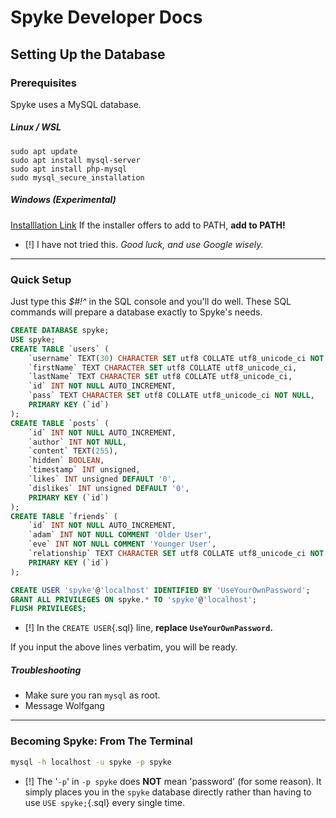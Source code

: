 # Spyke Developer Docs
## Setting Up the Database

### Prerequisites
Spyke uses a MySQL database.

##### Linux / WSL
`sudo apt update`  \
`sudo apt install mysql-server`  \
`sudo apt install php-mysql`  \
`sudo mysql_secure_installation`

##### Windows (Experimental)
[Installlation Link](https://dev.mysql.com/doc/refman/8.0/en/windows-installation.html)
If the installer offers to add to PATH, **add to PATH!**

* [!] I have not tried this. *Good luck, and use Google wisely.*
--------

### Quick Setup
Just type this *$#!^* in the SQL console and you'll do well.
These SQL commands will prepare a database exactly to Spyke's needs.
```sql
CREATE DATABASE spyke;
USE spyke;
CREATE TABLE `users` (
	`username` TEXT(30) CHARACTER SET utf8 COLLATE utf8_unicode_ci NOT NULL,
	`firstName` TEXT CHARACTER SET utf8 COLLATE utf8_unicode_ci,
	`lastName` TEXT CHARACTER SET utf8 COLLATE utf8_unicode_ci,
	`id` INT NOT NULL AUTO_INCREMENT,
	`pass` TEXT CHARACTER SET utf8 COLLATE utf8_unicode_ci NOT NULL,
	PRIMARY KEY (`id`)
);
CREATE TABLE `posts` (
    `id` INT NOT NULL AUTO_INCREMENT,
    `author` INT NOT NULL,
    `content` TEXT(255),
    `hidden` BOOLEAN,
    `timestamp` INT unsigned,
    `likes` INT unsigned DEFAULT '0',
    `dislikes` INT unsigned DEFAULT '0',
    PRIMARY KEY (`id`)
);
CREATE TABLE `friends` (
	`id` INT NOT NULL AUTO_INCREMENT,
	`adam` INT NOT NULL COMMENT 'Older User',
	`eve` INT NOT NULL COMMENT 'Younger User',
	`relationship` TEXT CHARACTER SET utf8 COLLATE utf8_unicode_ci NOT NULL,
	PRIMARY KEY (`id`)
);

CREATE USER 'spyke'@'localhost' IDENTIFIED BY 'UseYourOwnPassword';
GRANT ALL PRIVILEGES ON spyke.* TO 'spyke'@'localhost';
FLUSH PRIVILEGES;
```
* [!] In the `CREATE USER`{.sql} line, **replace `UseYourOwnPassword`.**

If you input the above lines verbatim, you will be ready.

##### Troubleshooting
* Make sure you ran `mysql` as root.
* Message Wolfgang

--------

### Becoming Spyke: From The Terminal
```sh
mysql -h localhost -u spyke -p spyke
```
* [!] The '`-p`' in `-p spyke` does **NOT** mean 'password' (for some reason).
It simply places you in the `spyke` database directly rather than having to use
`USE spyke;`{.sql} every single time.